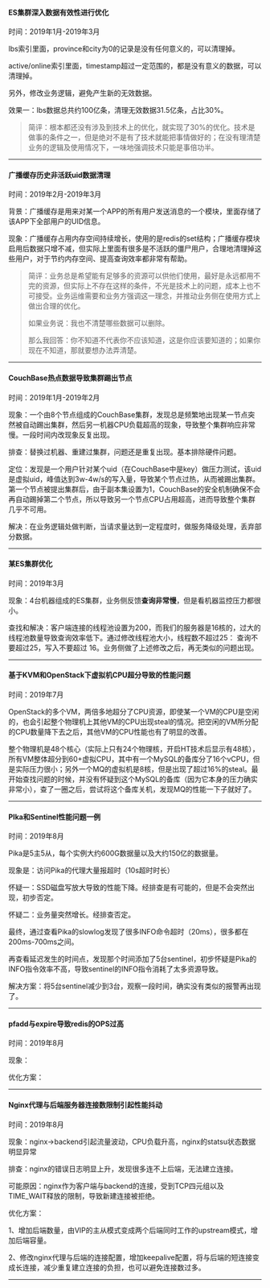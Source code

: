 #### ES集群深入数据有效性进行优化

时间：2019年1月-2019年3月

lbs索引里面，province和city为0的记录是没有任何意义的，可以清理掉。

active/online索引里面，timestamp超过一定范围的，都是没有意义的数据，可以清理掉。

另外，修改业务逻辑，避免产生新的无效数据。

效果一：lbs数据总共约100亿条，清理无效数据31.5亿条，占比30%。

> 简评：根本都还没有涉及到技术上的优化，就实现了30%的优化。技术是做事的条件之一，但是绝对不是有了技术就能把事情做好的；在没有理清楚业务的逻辑及使用情况下，一味地强调技术只能是事倍功半。

---

#### 广播缓存历史非活跃uid数据清理

时间：2019年2月-2019年3月

背景：广播缓存是用来对某一个APP的所有用户发送消息的一个模块，里面存储了该APP下全部用户的UID信息。

现象：广播缓存占用内存空间持续增长，使用的是redis的set结构；广播缓存模块启用后数据只增不减，但实际上里面有很多是不活跃的僵尸用户，合理地清理掉这些用户，对于节约内存空间、提高查询效率都非常有帮助。

> 简评：业务总是希望能有足够多的资源可以供他们使用，最好是永远都用不完的资源，但实际上不存在这样的条件，不光是技术上的问题，成本上也不可接受。业务运维需要和业务方强调这一理念，并推动业务侧在使用方式上做出合理的优化。
>
> 如果业务说：我也不清楚哪些数据可以删除。
>
> 那么我回答：你不知道不代表你不应该知道，这是你应该要知道的；如果你现在不知道，那就要想办法弄清楚。

---

#### CouchBase热点数据导致集群踢出节点

时间：2019年1月-2019年2月

现象：一个由8个节点组成的CouchBase集群，发现总是频繁地出现某一节点突然被自动踢出集群，然后另一机器CPU负载超高的现象，导致整个集群响应非常慢。一段时间内改现象反复出现。

排查：替换过机器、重建过集群，问题还是重复出现。基本排除硬件问题。

定位：发现是一个用户针对某个uid（在CouchBase中是key）做压力测试，该uid是虚拟uid，峰值达到3w-4w/s的写入量，导致某个节点过热，从而被踢出集群。第一个节点被提出集群后，由于副本集设置为1，CouchBase的安全机制确保不会再自动踢掉第二个节点，所以导致另一个节点CPU占用超高，进而导致整个集群几乎不可用。

解决：在业务逻辑处做判断，当请求量达到一定程度时，做服务降级处理，丢弃部分数据。

---

#### 某ES集群优化

时间：2019年3月

现象：4台机器组成的ES集群，业务侧反馈**查询非常慢**，但是看机器监控压力都很小。

查找和解决：客户端连接的线程池设置为200，而我们的服务器是16核的，过大的线程池数量导致查询效率低下。通过修改线程池大小，线程数不超过25： 查询不要超过25，写入不要超过 16。业务侧做了上述修改之后，再无类似的问题出现。

---

#### 基于KVM和OpenStack下虚拟机CPU超分导致的性能问题

时间：2019年7月

OpenStack的多个VM，两倍多地超分了CPU资源，即使某一个VM的CPU是空闲的，也会引起整个物理机上其他VM的CPU出现steal的情况。把空闲的VM所分配的CPU数量降下去之后，其他VM的CPU性能也有了明显的改善。

整个物理机是48个核心（实际上只有24个物理核，开启HT技术后显示有48核），所有VM整体超分到60+虚拟CPU，其中有一个MySQL的备库分了16个vCPU，但是实际压力很小；另外一个MQ的虚拟机是8核，但是出现了超过16%的steal。最开始查找问题的时候，并没有怀疑到这个MySQL的备库（因为它本身的压力确实非常小），查了一圈之后，尝试将这个备库关机，发现MQ的性能一下子就好了。

---

#### PIka和Sentinel性能问题一例

时间：2019年8月

Pika是5主5从，每个实例大约600G数据量以及大约150亿的数据量。

现象是：访问Pika的代理大量报超时（10s超时时长）

怀疑一：SSD磁盘写放大导致的性能下降。经排查是有可能的，但是不会突然出现，初步否定。

怀疑二：业务量突然增长。经排查否定。

最终，通过查看Pika的slowlog发现了很多INFO命令超时（20ms），很多都在200ms-700ms之间。

再查看延迟发生的时间点，发现那个时间添加了5台sentinel，初步怀疑是Pika的INFO指令效率不高，导致sentinel的INFO指令消耗了太多资源导致。

解决方案：将5台sentinel减少到3台，观察一段时间，确实没有类似的报警再出现了。

---

#### pfadd与expire导致redis的OPS过高

时间：2019年8月

现象：

优化方案：

---

#### Nginx代理与后端服务器连接数限制引起性能抖动

时间：2019年8月

现象：nginx-&gt;backend引起流量波动，CPU负载升高，nginx的statsu状态数据明显异常

排查：nginx的错误日志明显上升，发现很多连不上后端，无法建立连接。

可能原因：nginx作为客户端与backend的连接，受到TCP四元组以及TIME\_WAIT释放的限制，导致新建连接被拒绝。

优化方案：

1、增加后端数量，由VIP的主从模式变成两个后端同时工作的upstream模式，增加后端容量。

2、修改nginx代理与后端的连接配置，增加keepalive配置，将与后端的短连接变成长连接，减少重复建立连接的负担，也可以避免连接数过多。

---



